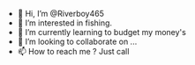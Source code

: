 - 👋 Hi, I’m @Riverboy465
- 👀 I’m interested in fishing.
- 🌱 I’m currently learning to budget my money's 
- 💞️ I’m looking to collaborate on ...
- 📫 How to reach me ? Just call

<!---
Riverboy465/Riverboy465 is a ✨ special ✨ repository because its `README.md` (this file) appears on your GitHub profile.
You can click the Preview link to take a look at your changes.
--->
